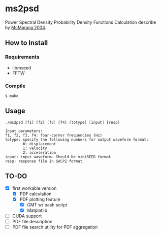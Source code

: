 # ms2psd
Power Spectral Density Probability Density Functions Calculation
describe by [McMarana 2004](https://pubs.usgs.gov/of/2005/1438/).

## How to Install
### Requirements
- libmseed
- FFTW

### Compile
```
$ make
```

## Usage
```
./ms2psd [f1] [f2] [f3] [f4] [totype] [input] [resp]

Input parameters:
f1, f2, f3, f4: four-corner frequencies (Hz)
totype: specify the following numbers for output waveform format:
        0: displacement
        1: velocity
        2: acceleration
input: input waveform. Should be miniSEED format
resp: response file in SACPZ format
```

## TO-DO
- [x] first workable version
    - [x] PDF calculation
    - [x] PDF plotting feature
        - [x] GMT w/ bash script
        - [x] Matplotlib
- [ ] CUDA support
- [ ] PDF file description
- [ ] PDF file search utility for PDF aggregation
